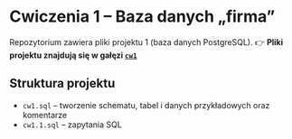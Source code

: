 # Cwiczenia 1 – Baza danych „firma”
Repozytorium zawiera pliki projektu 1 (baza danych PostgreSQL).
👉 **Pliki projektu znajdują się w gałęzi [`cw1`](https://github.com/twoj-login/firma_sql/tree/cw1)**

## Struktura projektu
- `cw1.sql` – tworzenie schematu, tabel i danych przykładowych oraz komentarze
- `cw1.1.sql` – zapytania SQL 
